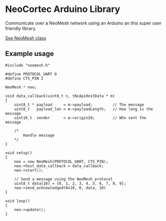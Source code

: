 # NeoCortec Arduino Library

Communicate over a NeoMesh network using an Arduino an this super user friendly library.

<a href="class_neo_mesh.html">See NeoMesh class</a>

## Example usage

```
#include "neomesh.h"

#define PROTOCOL_UART 0
#define CTS_PIN 2

NeoMesh * neo;

void data_callback(uint8_t n, tNcApiHostData * m)
{
    uint8_t * payload     = m->payload;         // The message
    uint8_t   payload_len = m->payloadLength;   // How long is the message
    uint16_t  sender      = m->originId;        // Who sent the message

    /*
        Handle message
    */
}

void setup()
{
    neo = new NeoMesh(PROTOCOL_UART, CTS_PIN);
    neo->host_data_callback = data_callback;
    neo->start();

    // Send a message using the NeoMesh protocol
    uint8_t data[10] = {0, 1, 2, 3, 4, 5, 6, 7, 8, 9};
    neo->send_acknowledged(0x10, 0, data, 10)
}

void loop()
{
    neo->update();
}
```